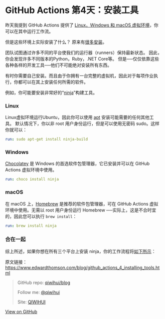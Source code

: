 # GitHub Actions 第4天：安装工具


昨天我提到 GitHub Actions 提供了 [Linux，Windows 和 macOS 虚拟环境](https://qiwihui.com/qiwihui-blog-86/)，你可以在其中运行工作流。

但是这些环境上实际安装了什么？ 原来有[很多安装](https://help.github.com/en/actions/automating-your-workflow-with-github-actions/software-installed-on-github-hosted-runners)。

团队试图通过许多不同的平台使我们的运行器（runners）保持最新状态。 因此，你会发现许多不同版本的Python，Ruby，.NET Core等。 但是──仅仅依靠这些各种各样的开发工具──他们不可能绝对安装所有东西。

有时你需要自己安装。而且由于你拥有一台完整的虚拟机，因此对于每项作业执行，你都可以在其上安装任何所需的软件。

<!--more-->
例如，你可能要安装非常好的“[ninja](https://ninja-build.org/)”构建工具。

### Linux

Linux虚拟环境运行Ubuntu，因此你可以使用 [apt](https://en.wikipedia.org/wiki/APT_(Package_Manager)) 安装可能需要的任何其他工具。 默认情况下，你以非 root 用户身份运行，但是可以使用无密码 sudo。这样你就可以：

```yml
run: sudo apt-get install ninja-build
```

### Windows

[Chocolatey](https://chocolatey.org/) 是 Windows 的首选软件包管理器，它已安装并可以在 GitHub Actions 虚拟环境中使用。

```yml
run: choco install ninja
```

### macOS

在 macOS 上，[Homebrew](https://brew.sh/) 是推荐的软件包管理器，可在 GitHub Actions 虚拟环境中使用。无需以 root 用户身份运行 Homebrew ──实际上，这是不合时宜的，因此您可以执行 `brew install`：

```yml
run: brew install ninja
```

### 合在一起

综上所述，如果你想在所有三个平台上安装 ninja，你的工作流程将[如下所示](https://gist.github.com/ethomson/68a7e60b9b5fbe081c8edd65237a2f22)：

<script src="https://gist.github.com/ethomson/68a7e60b9b5fbe081c8edd65237a2f22.js"></script>

原文链接：https://www.edwardthomson.com/blog/github_actions_4_installing_tools.html

> GitHub repo: [qiwihui/blog](https://github.com/qiwihui/blog)
>
> Follow me: [@qiwihui](https://github.com/qiwihui)
>
> Site: [QIWIHUI](https://qiwihui.com)


[View on GitHub](https://github.com/qiwihui/blog/issues/87)



